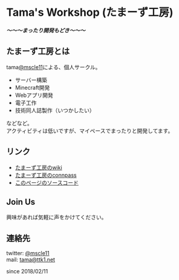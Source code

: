 # Tama's Workshop (たまーず工房)

***～～～まったり開発もどき～～～***

## たまーず工房とは
tama[@mscle11](https://twitter.com/mscle11)による、個人サークル。  
- サーバー構築
- Minecraft開発
- Webアプリ開発
- 電子工作
- 技術同人誌製作（いつかしたい）

などなど。  
アクティビティは低いですが、マイペースでまったりと開発してます。

## リンク
- [たまーず工房のwiki](https://github.com/ttk1/tamas-workshop/wiki)
- [たまーず工房のconnpass](https://tamas-workshop.connpass.com)
- [このページのソースコード](https://github.com/ttk1/tamas-workshop)

## Join Us
興味があれば気軽に声をかけてください。 

## 連絡先  
twitter: [@mscle11](https://twitter.com/mscle11)  
mail: [tama@ttk1.net](mailto:tama@ttk1.net)  

since 2018/02/11
